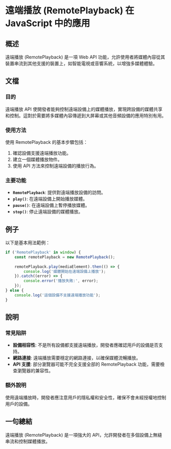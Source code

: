 <!--
Meta Description: # 遠端播放 (RemotePlayback) 在 JavaScript 中的應用 ## 概述 遠端播放 (RemotePlayback) 是一項 Web API 功能，允許使用者將媒體內容從其裝置串流到其他支援的裝置上，如智能電視或音響系統，以增強多媒體體驗。 ## 文檔 ### 目的 遠端播放 ...
Meta Keywords: remoteplayback, api, 遠端播放, console, error
-->

# 遠端播放 (RemotePlayback) 在 JavaScript 中的應用

## 概述
遠端播放 (RemotePlayback) 是一項 Web API 功能，允許使用者將媒體內容從其裝置串流到其他支援的裝置上，如智能電視或音響系統，以增強多媒體體驗。

## 文檔
### 目的
遠端播放 API 使開發者能夠控制遠端設備上的媒體播放，實現跨設備的媒體共享和控制。這對於需要將多媒體內容傳遞到大屏幕或其他音頻設備的應用特別有用。

### 使用方法
使用 RemotePlayback 的基本步驟包括：
1. 確認設備支援遠端播放功能。
2. 建立一個媒體播放物件。
3. 使用 API 方法來控制遠端設備的播放行為。

### 主要功能
- **`RemotePlayback`**: 提供對遠端播放設備的訪問。
- **`play()`**: 在遠端設備上開始播放媒體。
- **`pause()`**: 在遠端設備上暫停播放媒體。
- **`stop()`**: 停止遠端設備的媒體播放。

## 例子
以下是基本用法範例：

```javascript
if ('RemotePlayback' in window) {
    const remotePlayback = new RemotePlayback();
    
    remotePlayback.play(mediaElement).then(() => {
        console.log('媒體開始在遠端設備上播放');
    }).catch((error) => {
        console.error('播放失敗:', error);
    });
} else {
    console.log('這個設備不支援遠端播放功能');
}
```

## 說明
### 常見陷阱
- **設備相容性**: 不是所有設備都支援遠端播放，開發者應確認用戶的設備是否支持。
- **網路連接**: 遠端播放需要穩定的網路連接，以確保媒體流暢播放。
- **API 支援**: 部分瀏覽器可能不完全支援全部的 RemotePlayback 功能，需要檢查瀏覽器的兼容性。

### 額外說明
使用遠端播放時，開發者應注意用戶的隱私權和安全性，確保不會未經授權地控制用戶的設備。

## 一句總結
遠端播放 (RemotePlayback) 是一項強大的 API，允許開發者在多個設備上無縫串流和控制媒體播放。